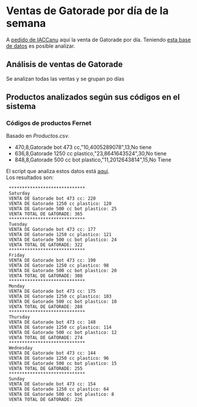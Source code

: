 # Ventas de Gatorade por día de la semana

A [pedido de IACCanu](https://twitter.com/IACCancu/status/859941089297518592) aquí la venta de Gatorade por día. Teniendo [esta base de datos](https://github.com/avdata99/despensa-sierras-chicas/blob/master/README.md) es posible analizar.

## Análisis de ventas de Gatorade
Se analizan todas las ventas y se grupan po días

## Productos analizados según sus códigos en el sistema

### Códigos de productos Fernet
Basado en _Productos.csv_.  
 - 470,8,Gatorade bot 473 cc,"10,4005289078",13,No tiene
 - 636,8,Gatorade 1250 cc plastico,"23,8641643524",30,No tiene
 - 848,8,Gatorade 500 cc bot plastico,"11,2012643814",15,No Tiene


El script que analiza estos datos está [aquí](analyze.py).  
Los resultados son:  

```
 ***************************** 
 Saturday 
 VENTA DE Gatorade bot 473 cc: 220
 VENTA DE Gatorade 1250 cc plastico: 120
 VENTA DE Gatorade 500 cc bot plastico: 25
 VENTA TOTAL DE GATORADE: 365
 ***************************** 
 Tuesday 
 VENTA DE Gatorade bot 473 cc: 177
 VENTA DE Gatorade 1250 cc plastico: 121
 VENTA DE Gatorade 500 cc bot plastico: 24
 VENTA TOTAL DE GATORADE: 322
 ***************************** 
 Friday 
 VENTA DE Gatorade bot 473 cc: 190
 VENTA DE Gatorade 1250 cc plastico: 98
 VENTA DE Gatorade 500 cc bot plastico: 20
 VENTA TOTAL DE GATORADE: 308
 ***************************** 
 Monday 
 VENTA DE Gatorade bot 473 cc: 175
 VENTA DE Gatorade 1250 cc plastico: 103
 VENTA DE Gatorade 500 cc bot plastico: 10
 VENTA TOTAL DE GATORADE: 288
 ***************************** 
 Thursday 
 VENTA DE Gatorade bot 473 cc: 148
 VENTA DE Gatorade 1250 cc plastico: 114
 VENTA DE Gatorade 500 cc bot plastico: 12
 VENTA TOTAL DE GATORADE: 274
 ***************************** 
 Wednesday 
 VENTA DE Gatorade bot 473 cc: 144
 VENTA DE Gatorade 1250 cc plastico: 96
 VENTA DE Gatorade 500 cc bot plastico: 15
 VENTA TOTAL DE GATORADE: 255
 ***************************** 
 Sunday 
 VENTA DE Gatorade bot 473 cc: 154
 VENTA DE Gatorade 1250 cc plastico: 64
 VENTA DE Gatorade 500 cc bot plastico: 8
 VENTA TOTAL DE GATORADE: 226
```
